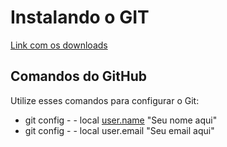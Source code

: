 # Instalando o GIT
[Link com os downloads](https://git-scm.com/downloads)

## Comandos do GitHub

Utilize esses comandos para configurar o Git:

- git config - - local [user.name](http://user.name) "Seu nome aqui"
- git config - - local user.email "Seu email aqui"


